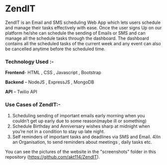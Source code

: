 # ZendIT
ZendIT is an Email and SMS scheduling Web App which lets users schedule and manage their tasks
effectively with ease. Once the user signs Up on our platform he/she can schedule the sending of Emails or SMS and can manage all the schedule tasks through the dashboard. The dashboard contains all the scheduled tasks of the current week and any event can also be cancelled anytime before the scheduled time.

### Technology Used :-

**Frontend**- HTML , CSS , Javascript , Bootstrap

**Backend** – NodeJS , ExpressJS , MongoDB

**API** – Twilio API




### Use Cases of ZendIT:-

1) Scheduling sending of  important emails early morning when you couldn’t get up early due to some reason(maybe ill or something)
2) Schedule Birthday and Anniversary wishes sharp at midnight when you’re not in a condition to stay up late night.
3) Self reminders of important tasks and deadlines via SMS and Email.
4)In an Organisation, to send reminders about meetings , daily tasks etc.



You can see the pictures of the website  in the "screenshots" folder in this repository (https://github.com/akt114/ZendIT).

